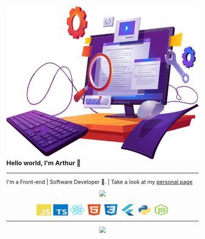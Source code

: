 <img align="right" width="600" height="400" src="https://github.com/balbboa/balbboa/blob/main/computer.png">

### Hello world, I'm Arthur :sunflower:
---
I'm a Front-end | Software Developer :robot:. | Take a look at my [personal page](https://balbboa.github.io)

<div align="center">
  <img height="180em" src="https://github-readme-stats.vercel.app/api/top-langs/?username=balbboa&layout=compact&langs_count=8&theme=dracula"/>
</div>
<div style="display: inline_block" align="center"><br>
  <img align="center" alt="js" height="30" width="40" src="https://raw.githubusercontent.com/devicons/devicon/master/icons/javascript/javascript-plain.svg">
  <img align="center" alt="ts" height="30" width="40" src="https://raw.githubusercontent.com/devicons/devicon/master/icons/typescript/typescript-plain.svg">
  <img align="center" alt="react" height="30" width="40" src="https://raw.githubusercontent.com/devicons/devicon/master/icons/react/react-original.svg">
  <img align="center" alt="HTML" height="30" width="40" src="https://raw.githubusercontent.com/devicons/devicon/master/icons/html5/html5-original.svg">
  <img align="center" alt="CSS" height="30" width="40" src="https://raw.githubusercontent.com/devicons/devicon/master/icons/css3/css3-original.svg">
  <img align="center" alt="flutter" height="30" width="40" src="https://raw.githubusercontent.com/devicons/devicon/master/icons/flutter/flutter-original.svg">
  <img align="center" alt="python" height="30" width="40" src="https://raw.githubusercontent.com/devicons/devicon/master/icons/python/python-original.svg">
  <img align="center" alt="node" height="30" width="40" src="https://raw.githubusercontent.com/devicons/devicon/master/icons/nodejs/nodejs-original.svg">
</div>
  
---
 
<div align="center"> 
  <a href="https://www.linkedin.com/in/balbboa" target="_blank"><img src="https://img.shields.io/badge/-LinkedIn-%230077B5?style=for-the-badge&logo=linkedin&logoColor=white" target="_blank"></a>  
</div>

